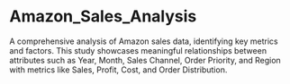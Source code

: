# Amazon_Sales_Analysis
A comprehensive analysis of Amazon sales data, identifying key metrics and factors. This study showcases meaningful relationships between attributes such as Year, Month, Sales Channel, Order Priority, and Region with metrics like Sales, Profit, Cost, and Order Distribution.

